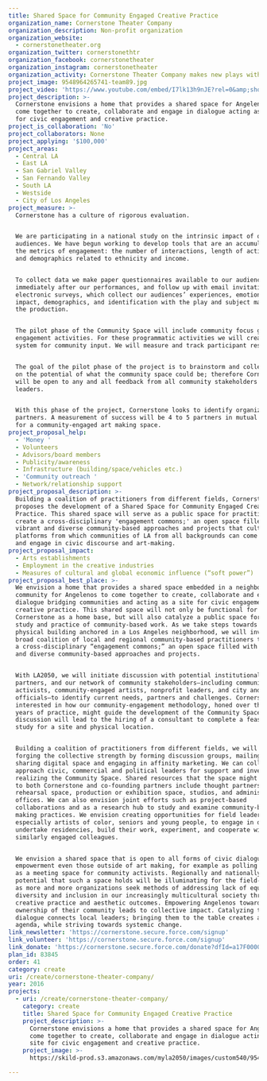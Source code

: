 ```yaml
---
title: Shared Space for Community Engaged Creative Practice
organization_name: Cornerstone Theater Company
organization_description: Non-profit organization
organization_website:
  - cornerstonetheater.org
organization_twitter: cornerstonethtr
organization_facebook: cornerstonetheater
organization_instagram: cornerstonetheater
organization_activity: Cornerstone Theater Company makes new plays with and about communities.
project_image: 9548964265741-team89.jpg
project_video: 'https://www.youtube.com/embed/I7lk13h9nJE?rel=0&amp;showinfo=0'
project_description: >-
  Cornerstone envisions a home that provides a shared space for Angelenos to
  come together to create, collaborate and engage in dialogue acting as a site
  for civic engagement and creative practice.
project_is_collaboration: 'No'
project_collaborators: None
project_applying: '$100,000'
project_areas:
  - Central LA
  - East LA
  - San Gabriel Valley
  - San Fernando Valley
  - South LA
  - Westside
  - City of Los Angeles
project_measure: >-
  Cornerstone has a culture of rigorous evaluation.


  We are participating in a national study on the intrinsic impact of our
  audiences. We have begun working to develop tools that are an accumulation of
  the metrics of engagement: the number of interactions, length of activities,
  and demographics related to ethnicity and income. 


  To collect data we make paper questionnaires available to our audiences
  immediately after our performances, and follow up with email invitations to
  electronic surveys, which collect our audiences’ experiences, emotional
  impact, demographics, and identification with the play and subject matter of
  the production.


  The pilot phase of the Community Space will include community focus groups and
  engagement activities. For these programmatic activities we will create a
  system for community input. We will measure and track participant responses. 


  The goal of the pilot phase of the project is to brainstorm and collect ideas
  on the potential of what the community space could be; therefore Cornerstone
  will be open to any and all feedback from all community stakeholders and
  leaders. 


  With this phase of the project, Cornerstone looks to identify organizational
  partners. A measurement of success will be 4 to 5 partners in mutual alignment
  for a community-engaged art making space.
project_proposal_help:
  - 'Money '
  - Volunteers
  - Advisors/board members
  - Publicity/awareness
  - Infrastructure (building/space/vehicles etc.)
  - 'Community outreach '
  - Network/relationship support
project_proposal_description: >-
  Building a coalition of practitioners from different fields, Cornerstone
  proposes the development of a Shared Space for Community Engaged Creative
  Practice. This shared space will serve as a public space for practitioners to
  create a cross-disciplinary 'engagement commons;' an open space filled with
  vibrant and diverse community-based approaches and projects that cultivates
  platforms from which communities of LA from all backgrounds can come together
  and engage in civic discourse and art-making.
project_proposal_impact:
  - Arts establishments
  - Employment in the creative industries
  - Measures of cultural and global economic influence (“soft power”)
project_proposal_best_place: >-
  We envision a home that provides a shared space embedded in a neighborhood
  community for Angelenos to come together to create, collaborate and engage in
  dialogue bridging communities and acting as a site for civic engagement and
  creative practice. This shared space will not only be functional for
  Cornerstone as a home base, but will also catalyze a public space for the
  study and practice of community-based work. As we take steps towards a new
  physical building anchored in a Los Angeles neighborhood, we will invite in a
  broad coalition of local and regional community-based practitioners to create
  a cross-disciplinary “engagement commons;” an open space filled with vibrant
  and diverse community-based approaches and projects. 


  With LA2050, we will initiate discussion with potential institutional
  partners, and our network of community stakeholders—including community
  activists, community-engaged artists, nonprofit leaders, and city and county
  officials—to identify current needs, partners and challenges. Cornerstone is
  interested in how our community-engagement methodology, honed over thirty
  years of practice, might guide the development of the Community Space. Our
  discussion will lead to the hiring of a consultant to complete a feasibility
  study for a site and physical location. 


  Building a coalition of practitioners from different fields, we will begin
  forging the collective strength by forming discussion groups, mailing lists,
  sharing digital space and engaging in affinity marketing. We can collectively
  approach civic, commercial and political leaders for support and investment in
  realizing the Community Space. Shared resources that the space might provide
  to both Cornerstone and co-founding partners include thought partnership,
  rehearsal space, production or exhibition space, studios, and administrative
  offices. We can also envision joint efforts such as project-based
  collaborations and as a research hub to study and examine community-based art
  making practices. We envision creating opportunities for field leaders,
  especially artists of color, seniors and young people, to engage in dialogue,
  undertake residencies, build their work, experiment, and cooperate with
  similarly engaged colleagues.  


  We envision a shared space that is open to all forms of civic dialogue and
  empowerment even those outside of art making, for example as polling sites or
  as a meeting space for community activists. Regionally and nationally, the
  potential that such a space holds will be illuminating for the field-at-large,
  as more and more organizations seek methods of addressing lack of equity,
  diversity and inclusion in our increasingly multicultural society through
  creative practice and aesthetic outcomes. Empowering Angelenos towards
  ownership of their community leads to collective impact. Catalyzing this
  dialogue connects local leaders; bringing them to the table creates a common
  agenda, while striving towards systemic change.
link_newsletter: 'https://cornerstone.secure.force.com/signup'
link_volunteer: 'https://cornerstone.secure.force.com/signup'
link_donate: 'https://cornerstone.secure.force.com/donate?dfId=a17F0000003vSU6IAM'
plan_id: 83845
order: 41
category: create
uri: /create/cornerstone-theater-company/
year: 2016
projects:
  - uri: /create/cornerstone-theater-company/
    category: create
    title: Shared Space for Community Engaged Creative Practice
    project_description: >-
      Cornerstone envisions a home that provides a shared space for Angelenos to
      come together to create, collaborate and engage in dialogue acting as a
      site for civic engagement and creative practice.
    project_image: >-
      https://skild-prod.s3.amazonaws.com/myla2050/images/custom540/9548964265741-team89.jpg

---
```

